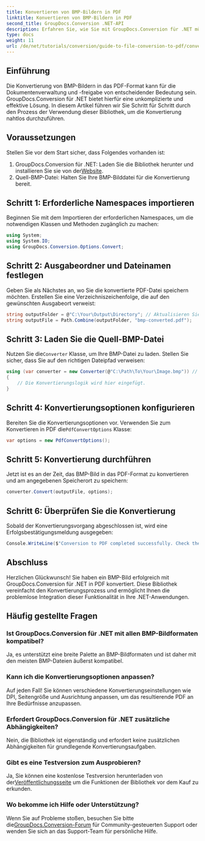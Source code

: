 ```yaml
---
title: Konvertieren von BMP-Bildern in PDF
linktitle: Konvertieren von BMP-Bildern in PDF
second_title: GroupDocs.Conversion .NET-API
description: Erfahren Sie, wie Sie mit GroupDocs.Conversion für .NET mühelos BMP-Bilder in das PDF-Format konvertieren. Dieses umfassende Schritt-für-Schritt-Tutorial behandelt Voraussetzungen, Quelldateiverwaltung und Anpassungsoptionen.
type: docs
weight: 11
url: /de/net/tutorials/conversion/guide-to-file-conversion-to-pdf/converting-bmp-to-pdf/
---
```

## Einführung

Die Konvertierung von BMP-Bildern in das PDF-Format kann für die Dokumentenverwaltung und -freigabe von entscheidender Bedeutung sein. GroupDocs.Conversion für .NET bietet hierfür eine unkomplizierte und effektive Lösung. In diesem Artikel führen wir Sie Schritt für Schritt durch den Prozess der Verwendung dieser Bibliothek, um die Konvertierung nahtlos durchzuführen.

## Voraussetzungen

Stellen Sie vor dem Start sicher, dass Folgendes vorhanden ist:

1.  GroupDocs.Conversion für .NET: Laden Sie die Bibliothek herunter und installieren Sie sie von der[Website](https://releases.groupdocs.com/conversion/net/).
2. Quell-BMP-Datei: Halten Sie Ihre BMP-Bilddatei für die Konvertierung bereit.

## Schritt 1: Erforderliche Namespaces importieren

Beginnen Sie mit dem Importieren der erforderlichen Namespaces, um die notwendigen Klassen und Methoden zugänglich zu machen:

```csharp
using System;
using System.IO;
using GroupDocs.Conversion.Options.Convert;
```

## Schritt 2: Ausgabeordner und Dateinamen festlegen

Geben Sie als Nächstes an, wo Sie die konvertierte PDF-Datei speichern möchten. Erstellen Sie eine Verzeichniszeichenfolge, die auf den gewünschten Ausgabeort verweist:

```csharp
string outputFolder = @"C:\Your\Output\Directory"; // Aktualisieren Sie mit Ihrem Verzeichnispfad
string outputFile = Path.Combine(outputFolder, "bmp-converted.pdf");
```

## Schritt 3: Laden Sie die Quell-BMP-Datei

 Nutzen Sie die`Converter` Klasse, um Ihre BMP-Datei zu laden. Stellen Sie sicher, dass Sie auf den richtigen Dateipfad verweisen:

```csharp
using (var converter = new Converter(@"C:\Path\To\Your\Image.bmp")) // Aktualisieren Sie mit Ihrem BMP-Dateipfad
{
    // Die Konvertierungslogik wird hier eingefügt.
}
```

## Schritt 4: Konvertierungsoptionen konfigurieren

 Bereiten Sie die Konvertierungsoptionen vor. Verwenden Sie zum Konvertieren in PDF die`PdfConvertOptions` Klasse:

```csharp
var options = new PdfConvertOptions();
```

## Schritt 5: Konvertierung durchführen

Jetzt ist es an der Zeit, das BMP-Bild in das PDF-Format zu konvertieren und am angegebenen Speicherort zu speichern:

```csharp
converter.Convert(outputFile, options);
```

## Schritt 6: Überprüfen Sie die Konvertierung

Sobald der Konvertierungsvorgang abgeschlossen ist, wird eine Erfolgsbestätigungsmeldung ausgegeben:

```csharp
Console.WriteLine($"Conversion to PDF completed successfully. Check the output in: {outputFolder}");
```

## Abschluss

Herzlichen Glückwunsch! Sie haben ein BMP-Bild erfolgreich mit GroupDocs.Conversion für .NET in PDF konvertiert. Diese Bibliothek vereinfacht den Konvertierungsprozess und ermöglicht Ihnen die problemlose Integration dieser Funktionalität in Ihre .NET-Anwendungen.

## Häufig gestellte Fragen

### Ist GroupDocs.Conversion für .NET mit allen BMP-Bildformaten kompatibel?

Ja, es unterstützt eine breite Palette an BMP-Bildformaten und ist daher mit den meisten BMP-Dateien äußerst kompatibel.

### Kann ich die Konvertierungsoptionen anpassen?

Auf jeden Fall! Sie können verschiedene Konvertierungseinstellungen wie DPI, Seitengröße und Ausrichtung anpassen, um das resultierende PDF an Ihre Bedürfnisse anzupassen.

### Erfordert GroupDocs.Conversion für .NET zusätzliche Abhängigkeiten?

Nein, die Bibliothek ist eigenständig und erfordert keine zusätzlichen Abhängigkeiten für grundlegende Konvertierungsaufgaben.

### Gibt es eine Testversion zum Ausprobieren?

 Ja, Sie können eine kostenlose Testversion herunterladen von der[Veröffentlichungsseite](https://releases.groupdocs.com/) um die Funktionen der Bibliothek vor dem Kauf zu erkunden.

### Wo bekomme ich Hilfe oder Unterstützung?

Wenn Sie auf Probleme stoßen, besuchen Sie bitte die[GroupDocs.Conversion-Forum](https://forum.groupdocs.com/c/conversion/11) für Community-gesteuerten Support oder wenden Sie sich an das Support-Team für persönliche Hilfe.